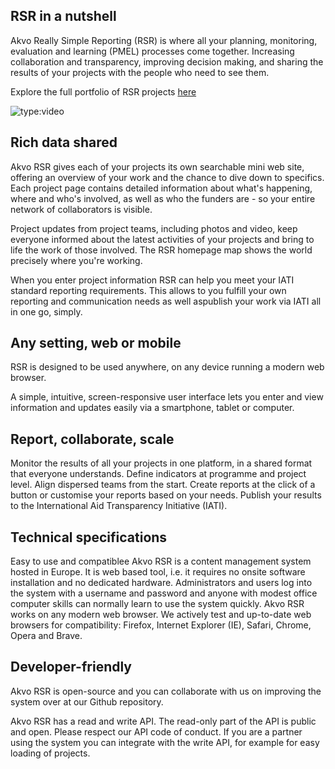 ## RSR in a nutshell
Akvo Really Simple Reporting (RSR) is where all your planning, monitoring, evaluation and learning (PMEL) processes come together. Increasing collaboration and transparency, improving decision making, and sharing the results of your projects with the people who need to see them.

Explore the full portfolio of RSR projects [here](rsr.akvo.org) 


![type:video](https://www.youtube.com/embed/qEj6-3ee8pk)



## Rich data shared
Akvo RSR gives each of your projects its own searchable mini web site, offering an overview of your work and the chance to dive down to specifics. Each project page contains detailed information about what's happening, where and who's involved, as well as who the funders are - so your entire network of collaborators is visible.

Project updates from project teams, including photos and video, keep everyone informed about the latest activities of your projects and bring to life the work of those involved. The RSR homepage map shows the world precisely where you're working.

When you enter project information RSR can help you meet your IATI standard reporting requirements. This allows to you fulfill your own reporting and communication needs as well aspublish your work via IATI all in one go, simply.



## Any setting, web or mobile
RSR is designed to be used anywhere, on any device running a modern web browser.

A simple, intuitive, screen-responsive user interface lets you enter and view information and updates easily via a smartphone, tablet or computer.


## Report, collaborate, scale
Monitor the results of all your projects in one platform, in a shared format that everyone understands. Define indicators at programme and project level. Align dispersed teams from the start. Create reports at the click of a button or customise your reports based on your needs. Publish your results to the International Aid Transparency Initiative (IATI).


## Technical specifications
Easy to use and compatiblee
Akvo RSR is a content management system hosted in Europe. It is web based tool, i.e. it requires no onsite software installation and no dedicated hardware. Administrators and users log into the system with a username and password and anyone with modest office computer skills can normally learn to use the system quickly.
Akvo RSR works on any modern web browser. We actively test and up-to-date web browsers for compatibility: Firefox, Internet Explorer (IE), Safari, Chrome, Opera and Brave. 


## Developer-friendly
Akvo RSR is open-source and you can collaborate with us on improving the system over at our Github repository. 

Akvo RSR has a read and write API. The read-only part of the API is public and open. Please respect our API code of conduct. If you are a partner using the system you can integrate with the write API, for example for easy loading of projects. 